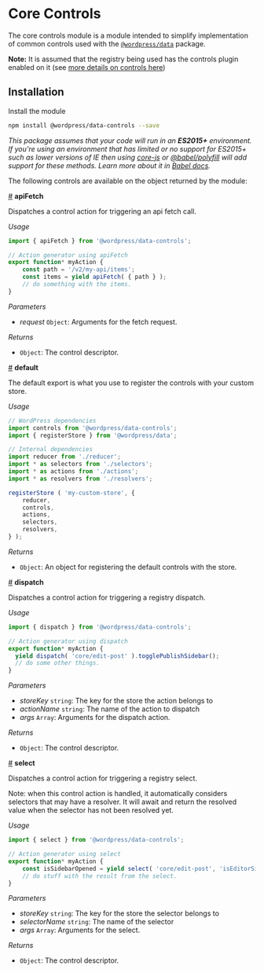 # Core Controls

The core controls module is a module intended to simplify implementation of common controls used with the [`@wordpress/data`](/packages/data/README.md) package.

**Note:** It is assumed that the registry being used has the controls plugin enabled on it (see [more details on controls here](https://github.com/WordPress/gutenberg/tree/master/packages/data#controls))

## Installation

Install the module

```bash
npm install @wordpress/data-controls --save
```

 _This package assumes that your code will run in an **ES2015+** environment. If you're using an environment that has limited or no support for ES2015+ such as lower versions of IE then using [core-js](https://github.com/zloirock/core-js) or [@babel/polyfill](https://babeljs.io/docs/en/next/babel-polyfill) will add support for these methods. Learn more about it in [Babel docs](https://babeljs.io/docs/en/next/caveats)._

The following controls are available on the object returned by the module:

<!-- START TOKEN(Autogenerated API docs) -->

<a name="apiFetch" href="#apiFetch">#</a> **apiFetch**

Dispatches a control action for triggering an api fetch call.

_Usage_

```js
import { apiFetch } from '@wordpress/data-controls';

// Action generator using apiFetch
export function* myAction {
	const path = '/v2/my-api/items';
	const items = yield apiFetch( { path } );
	// do something with the items.
}
```

_Parameters_

-   _request_ `Object`: Arguments for the fetch request.

_Returns_

-   `Object`: The control descriptor.

<a name="default" href="#default">#</a> **default**

The default export is what you use to register the controls with your custom
store.

_Usage_

```js
// WordPress dependencies
import controls from '@wordpress/data-controls';
import { registerStore } from '@wordpress/data';

// Internal dependencies
import reducer from './reducer';
import * as selectors from './selectors';
import * as actions from './actions';
import * as resolvers from './resolvers';

registerStore ( 'my-custom-store', {
	reducer,
	controls,
	actions,
	selectors,
	resolvers,
} );
```

_Returns_

-   `Object`: An object for registering the default controls with the store.

<a name="dispatch" href="#dispatch">#</a> **dispatch**

Dispatches a control action for triggering a registry dispatch.

_Usage_

```js
import { dispatch } from '@wordpress/data-controls';

// Action generator using dispatch
export function* myAction {
  yield dispatch( 'core/edit-post' ).togglePublishSidebar();
  // do some other things.
}
```

_Parameters_

-   _storeKey_ `string`: The key for the store the action belongs to
-   _actionName_ `string`: The name of the action to dispatch
-   _args_ `Array`: Arguments for the dispatch action.

_Returns_

-   `Object`: The control descriptor.

<a name="select" href="#select">#</a> **select**

Dispatches a control action for triggering a registry select.

Note: when this control action is handled, it automatically considers
selectors that may have a resolver. It will await and return the resolved
value when the selector has not been resolved yet.

_Usage_

```js
import { select } from '@wordpress/data-controls';

// Action generator using select
export function* myAction {
	const isSidebarOpened = yield select( 'core/edit-post', 'isEditorSideBarOpened' );
	// do stuff with the result from the select.
}
```

_Parameters_

-   _storeKey_ `string`: The key for the store the selector belongs to
-   _selectorName_ `string`: The name of the selector
-   _args_ `Array`: Arguments for the select.

_Returns_

-   `Object`: The control descriptor.


<!-- END TOKEN(Autogenerated API docs) -->
